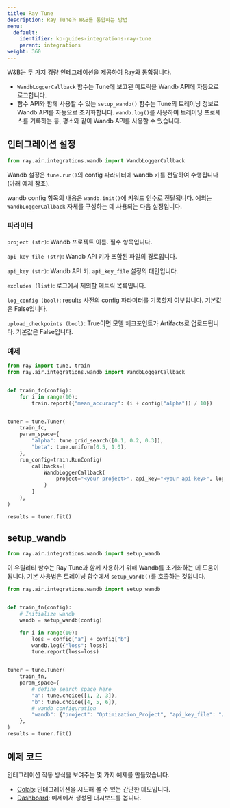 ```yaml
---
title: Ray Tune
description: Ray Tune과 W&B를 통합하는 방법
menu:
  default:
    identifier: ko-guides-integrations-ray-tune
    parent: integrations
weight: 360
---
```


W&B는 두 가지 경량 인테그레이션을 제공하여 [Ray](https://github.com/ray-project/ray)와 통합됩니다.

- `WandbLoggerCallback` 함수는 Tune에 보고된 메트릭을 Wandb API에 자동으로 로그합니다.
- 함수 API와 함께 사용할 수 있는 `setup_wandb()` 함수는 Tune의 트레이닝 정보로 Wandb API를 자동으로 초기화합니다. `wandb.log()`를 사용하여 트레이닝 프로세스를 기록하는 등, 평소와 같이 Wandb API를 사용할 수 있습니다.

## 인테그레이션 설정

```python
from ray.air.integrations.wandb import WandbLoggerCallback
```

Wandb 설정은 `tune.run()`의 config 파라미터에 wandb 키를 전달하여 수행됩니다 (아래 예제 참조).

wandb config 항목의 내용은 `wandb.init()`에 키워드 인수로 전달됩니다. 예외는 `WandbLoggerCallback` 자체를 구성하는 데 사용되는 다음 설정입니다.

### 파라미터

`project (str)`: Wandb 프로젝트 이름. 필수 항목입니다.

`api_key_file (str)`: Wandb API 키가 포함된 파일의 경로입니다.

`api_key (str)`: Wandb API 키. `api_key_file` 설정의 대안입니다.

`excludes (list)`: 로그에서 제외할 메트릭 목록입니다.

`log_config (bool)`: results 사전의 config 파라미터를 기록할지 여부입니다. 기본값은 False입니다.

`upload_checkpoints (bool)`: True이면 모델 체크포인트가 Artifacts로 업로드됩니다. 기본값은 False입니다.

### 예제

```python
from ray import tune, train
from ray.air.integrations.wandb import WandbLoggerCallback


def train_fc(config):
    for i in range(10):
        train.report({"mean_accuracy": (i + config["alpha"]) / 10})


tuner = tune.Tuner(
    train_fc,
    param_space={
        "alpha": tune.grid_search([0.1, 0.2, 0.3]),
        "beta": tune.uniform(0.5, 1.0),
    },
    run_config=train.RunConfig(
        callbacks=[
            WandbLoggerCallback(
                project="<your-project>", api_key="<your-api-key>", log_config=True
            )
        ]
    ),
)

results = tuner.fit()
```

## setup_wandb

```python
from ray.air.integrations.wandb import setup_wandb
```

이 유틸리티 함수는 Ray Tune과 함께 사용하기 위해 Wandb를 초기화하는 데 도움이 됩니다. 기본 사용법은 트레이닝 함수에서 `setup_wandb()`를 호출하는 것입니다.

```python
from ray.air.integrations.wandb import setup_wandb


def train_fn(config):
    # Initialize wandb
    wandb = setup_wandb(config)

    for i in range(10):
        loss = config["a"] + config["b"]
        wandb.log({"loss": loss})
        tune.report(loss=loss)


tuner = tune.Tuner(
    train_fn,
    param_space={
        # define search space here
        "a": tune.choice([1, 2, 3]),
        "b": tune.choice([4, 5, 6]),
        # wandb configuration
        "wandb": {"project": "Optimization_Project", "api_key_file": "/path/to/file"},
    },
)
results = tuner.fit()
```

## 예제 코드

인테그레이션 작동 방식을 보여주는 몇 가지 예제를 만들었습니다.

* [Colab](http://wandb.me/raytune-colab): 인테그레이션을 시도해 볼 수 있는 간단한 데모입니다.
* [Dashboard](https://wandb.ai/anmolmann/ray_tune): 예제에서 생성된 대시보드를 봅니다.
